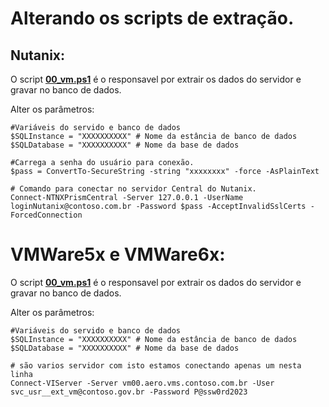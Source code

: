 # Alterando os scripts de extração.

## Nutanix:
O script <b>[00_vm.ps1](/script_extracao/nutanix/00_vm.ps1)</b> é o responsavel por extrair os dados do servidor e gravar no banco de dados.

Alter os parâmetros:

````
#Variáveis do servido e banco de dados
$SQLInstance = "XXXXXXXXXX" # Nome da estância de banco de dados
$SQLDatabase = "XXXXXXXXXX" # Nome da base de dados
````

````
#Carrega a senha do usuário para conexão.
$pass = ConvertTo-SecureString -string "xxxxxxxx" -force -AsPlainText

# Comando para conectar no servidor Central do Nutanix.
Connect-NTNXPrismCentral -Server 127.0.0.1 -UserName loginNutanix@contoso.com.br -Password $pass -AcceptInvalidSslCerts -ForcedConnection

````

# VMWare5x e VMWare6x:
O script <b>[00_vm.ps1](/script_extracao/vmware_6x/00_vm.ps1)</b> é o responsavel por extrair os dados do servidor e gravar no banco de dados.

Alter os parâmetros:

````
#Variáveis do servido e banco de dados
$SQLInstance = "XXXXXXXXXX" # Nome da estância de banco de dados
$SQLDatabase = "XXXXXXXXXX" # Nome da base de dados
````

````
# são varios servidor com isto estamos conectando apenas um nesta linha
Connect-VIServer -Server vm00.aero.vms.contoso.com.br -User svc_usr__ext_vm@contoso.gov.br -Password P@ssw0rd2023 

````
